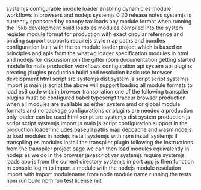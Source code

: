 systemjs configurable module loader enabling dynamic es module workflows in browsers and nodejs systemjs 0 20 release notes systemjs is currently sponsored by canopy tax loads any module format when running the 15kb development build loads es modules compiled into the system register module format for production with exact circular reference and binding support supports requirejs style map paths and bundles configuration built with the es module loader project which is based on principles and apis from the whatwg loader specification modules in html and nodejs for discussion join the gitter room documentation getting started module formats production workflows configuration api system api plugins creating plugins production build and resolution basic use browser development html script src systemjs dist system js script script systemjs import js main js script the above will support loading all module formats to load es6 code with in browser transpilation one of the following transpiler plugins must be configured babel typescript traceur browser production when all modules are available as either system amd or global module formats and no package configurations or plugins are needed a production only loader can be used html script src systemjs dist system production js script script systemjs import js main js script configuration support in the production loader includes baseurl paths map depcache and wasm nodejs to load modules in nodejs install systemjs with npm install systemjs if transpiling es modules install the transpiler plugin following the instructions from the transpiler project page we can then load modules equivalently in nodejs as we do in the browser javascript var systemjs require systemjs loads app js from the current directory systemjs import app js then function m console log m to import a module with the nodejs module resolution import with import modulename from node module name running the tests npm run build npm run test license mit